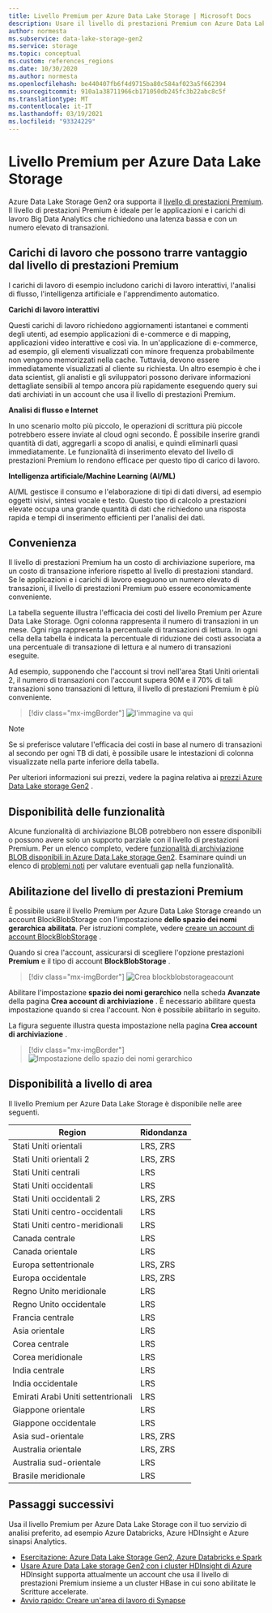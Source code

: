 ```yaml
---
title: Livello Premium per Azure Data Lake Storage | Microsoft Docs
description: Usare il livello di prestazioni Premium con Azure Data Lake Storage Gen2
author: normesta
ms.subservice: data-lake-storage-gen2
ms.service: storage
ms.topic: conceptual
ms.custom: references_regions
ms.date: 10/30/2020
ms.author: normesta
ms.openlocfilehash: be440407fb6f4d9715ba80c584af023a5f662394
ms.sourcegitcommit: 910a1a38711966cb171050db245fc3b22abc8c5f
ms.translationtype: MT
ms.contentlocale: it-IT
ms.lasthandoff: 03/19/2021
ms.locfileid: "93324229"
---
```

# <a name="premium-tier-for-azure-data-lake-storage"></a>Livello Premium per Azure Data Lake Storage

Azure Data Lake Storage Gen2 ora supporta il [livello di prestazioni Premium](storage-blob-performance-tiers.md#premium-performance). Il livello di prestazioni Premium è ideale per le applicazioni e i carichi di lavoro Big Data Analytics che richiedono una latenza bassa e con un numero elevato di transazioni.

## <a name="workloads-that-can-benefit-from-the-premium-performance-tier"></a>Carichi di lavoro che possono trarre vantaggio dal livello di prestazioni Premium

I carichi di lavoro di esempio includono carichi di lavoro interattivi, l'analisi di flusso, l'intelligenza artificiale e l'apprendimento automatico. 

**Carichi di lavoro interattivi** 

Questi carichi di lavoro richiedono aggiornamenti istantanei e commenti degli utenti, ad esempio applicazioni di e-commerce e di mapping, applicazioni video interattive e così via. In un'applicazione di e-commerce, ad esempio, gli elementi visualizzati con minore frequenza probabilmente non vengono memorizzati nella cache. Tuttavia, devono essere immediatamente visualizzati al cliente su richiesta. Un altro esempio è che i data scientist, gli analisti e gli sviluppatori possono derivare informazioni dettagliate sensibili al tempo ancora più rapidamente eseguendo query sui dati archiviati in un account che usa il livello di prestazioni Premium. 

**Analisi di flusso e Internet** 

In uno scenario molto più piccolo, le operazioni di scrittura più piccole potrebbero essere inviate al cloud ogni secondo. È possibile inserire grandi quantità di dati, aggregarli a scopo di analisi, e quindi eliminarli quasi immediatamente. Le funzionalità di inserimento elevato del livello di prestazioni Premium lo rendono efficace per questo tipo di carico di lavoro. 

**Intelligenza artificiale/Machine Learning (AI/ML)** 

AI/ML gestisce il consumo e l'elaborazione di tipi di dati diversi, ad esempio oggetti visivi, sintesi vocale e testo. Questo tipo di calcolo a prestazioni elevate occupa una grande quantità di dati che richiedono una risposta rapida e tempi di inserimento efficienti per l'analisi dei dati. 

## <a name="cost-effectiveness"></a>Convenienza

Il livello di prestazioni Premium ha un costo di archiviazione superiore, ma un costo di transazione inferiore rispetto al livello di prestazioni standard. Se le applicazioni e i carichi di lavoro eseguono un numero elevato di transazioni, il livello di prestazioni Premium può essere economicamente conveniente.

La tabella seguente illustra l'efficacia dei costi del livello Premium per Azure Data Lake Storage. Ogni colonna rappresenta il numero di transazioni in un mese.  Ogni riga rappresenta la percentuale di transazioni di lettura. In ogni cella della tabella è indicata la percentuale di riduzione dei costi associata a una percentuale di transazione di lettura e al numero di transazioni eseguite. 

Ad esempio, supponendo che l'account si trovi nell'area Stati Uniti orientali 2, il numero di transazioni con l'account supera 90M e il 70% di tali transazioni sono transazioni di lettura, il livello di prestazioni Premium è più conveniente.

> [!div class="mx-imgBorder"]
> ![l'immagine va qui](./media/premium-tier-for-data-lake-storage/premium-performance-data-lake-storage-cost-analysis-table.png)

> [!NOTE] 
> Se si preferisce valutare l'efficacia dei costi in base al numero di transazioni al secondo per ogni TB di dati, è possibile usare le intestazioni di colonna visualizzate nella parte inferiore della tabella.

Per ulteriori informazioni sui prezzi, vedere la pagina relativa ai [prezzi Azure Data Lake storage Gen2](https://azure.microsoft.com/pricing/details/storage/data-lake/) .

## <a name="feature-availability"></a>Disponibilità delle funzionalità 

Alcune funzionalità di archiviazione BLOB potrebbero non essere disponibili o possono avere solo un supporto parziale con il livello di prestazioni Premium. Per un elenco completo, vedere [funzionalità di archiviazione BLOB disponibili in Azure Data Lake storage Gen2](data-lake-storage-supported-blob-storage-features.md). Esaminare quindi un elenco di [problemi noti](data-lake-storage-known-issues.md) per valutare eventuali gap nella funzionalità.

## <a name="enabling-the-premium-performance-tier"></a>Abilitazione del livello di prestazioni Premium 

È possibile usare il livello Premium per Azure Data Lake Storage creando un account BlockBlobStorage con l'impostazione **dello spazio dei nomi gerarchica** **abilitata**. Per istruzioni complete, vedere [creare un account di account BlockBlobStorage](storage-blob-create-account-block-blob.md) .

Quando si crea l'account, assicurarsi di scegliere l'opzione prestazioni **Premium** e il tipo di account **BlockBlobStorage** .

> [!div class="mx-imgBorder"]
> ![Crea blockblobstorageacount](./media/premium-tier-for-data-lake-storage/create-block-blob-storage-account.png)

Abilitare l'impostazione **spazio dei nomi gerarchico** nella scheda **Avanzate** della pagina **Crea account di archiviazione** . È necessario abilitare questa impostazione quando si crea l'account. Non è possibile abilitarlo in seguito.

La figura seguente illustra questa impostazione nella pagina **Crea account di archiviazione** .

> [!div class="mx-imgBorder"]
> ![Impostazione dello spazio dei nomi gerarchico](./media/create-data-lake-storage-account/hierarchical-namespace-feature.png)

## <a name="regional-availability"></a>Disponibilità a livello di area

Il livello Premium per Azure Data Lake Storage è disponibile nelle aree seguenti.

|Region|Ridondanza|
|--|--|
|Stati Uniti orientali|LRS, ZRS|
|Stati Uniti orientali 2|LRS, ZRS|
|Stati Uniti centrali|LRS|
|Stati Uniti occidentali|LRS|
|Stati Uniti occidentali 2|LRS, ZRS|
|Stati Uniti centro-occidentali|LRS|
|Stati Uniti centro-meridionali|LRS|
|Canada centrale|LRS|
|Canada orientale|LRS|
|Europa settentrionale|LRS, ZRS|
|Europa occidentale|LRS, ZRS|
|Regno Unito meridionale|LRS|
|Regno Unito occidentale|LRS|
|Francia centrale|LRS|
|Asia orientale|LRS|
|Corea centrale|LRS|
|Corea meridionale|LRS|
|India centrale|LRS|
|India occidentale|LRS|
|Emirati Arabi Uniti settentrionali|LRS|
|Giappone orientale|LRS|
|Giappone occidentale|LRS|
|Asia sud-orientale|LRS, ZRS|
|Australia orientale|LRS, ZRS|
|Australia sud-orientale|LRS|
|Brasile meridionale|LRS|

## <a name="next-steps"></a>Passaggi successivi

Usa il livello Premium per Azure Data Lake Storage con il tuo servizio di analisi preferito, ad esempio Azure Databricks, Azure HDInsight e Azure sinapsi Analytics. 

- [Esercitazione: Azure Data Lake Storage Gen2, Azure Databricks e Spark](data-lake-storage-use-databricks-spark.md) 
- [Usare Azure Data Lake storage Gen2 con i cluster HDInsight di Azure](../../hdinsight/hdinsight-hadoop-use-data-lake-storage-gen2.md) HDInsight supporta attualmente un account che usa il livello di prestazioni Premium insieme a un cluster HBase in cui sono abilitate le Scritture accelerate.
- [Avvio rapido: Creare un'area di lavoro di Synapse](../../synapse-analytics/quickstart-create-workspace.md)

